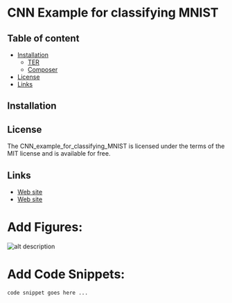 
CNN Example for classifying MNIST
=================================


## Table of content

- [Installation](#installation)
    - [TER](#typo3-extension-repository)
    - [Composer](#composer)
- [License](#license)
- [Links](#links)

## Installation



## License

The CNN_example_for_classifying_MNIST  is licensed under the terms of the MIT license and is available for free.

## Links

* [Web site](http://scs.ryerson.ca/~aharley/vis/conv/flat.html)
* [Web site](http://fizzylogic.nl/2017/05/08/monitor-progress-of-your-keras-based-neural-network-using-tensorboard/)





# Add Figures:
![alt description](https://...)

# Add Code Snippets:
```
code snippet goes here ... 
```
